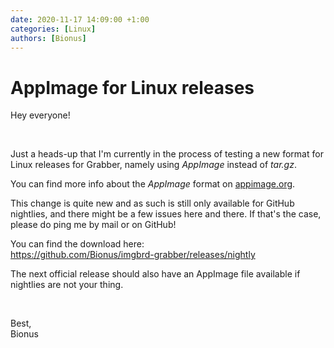 ```yaml
---
date: 2020-11-17 14:09:00 +1:00
categories: [Linux]
authors: [Bionus]
---
```



# AppImage for Linux releases

Hey everyone!

&nbsp;

Just a heads-up that I'm currently in the process of testing a new format for Linux releases for Grabber, namely using _AppImage_ instead of _tar.gz_.

You can find more info about the _AppImage_ format on [appimage.org](https://appimage.org/).

<!-- more -->

This change is quite new and as such is still only available for GitHub nightlies, and there might be a few issues here and there. If that's the case, please do ping me by mail or on GitHub!

You can find the download here:  
<https://github.com/Bionus/imgbrd-grabber/releases/nightly>

The next official release should also have an AppImage file available if nightlies are not your thing.

&nbsp;

Best,  
Bionus